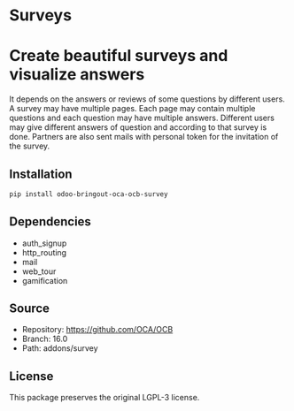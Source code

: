 # Surveys


Create beautiful surveys and visualize answers
==============================================

It depends on the answers or reviews of some questions by different users. A
survey may have multiple pages. Each page may contain multiple questions and
each question may have multiple answers. Different users may give different
answers of question and according to that survey is done. Partners are also
sent mails with personal token for the invitation of the survey.
    

## Installation

```bash
pip install odoo-bringout-oca-ocb-survey
```

## Dependencies

- auth_signup
- http_routing
- mail
- web_tour
- gamification

## Source

- Repository: https://github.com/OCA/OCB
- Branch: 16.0
- Path: addons/survey

## License

This package preserves the original LGPL-3 license.
